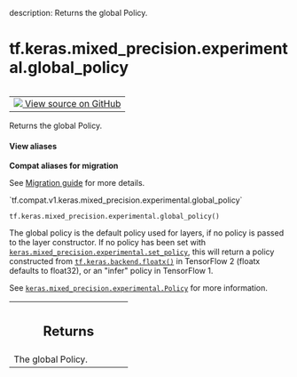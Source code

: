 description: Returns the global Policy.

<div itemscope itemtype="http://developers.google.com/ReferenceObject">
<meta itemprop="name" content="tf.keras.mixed_precision.experimental.global_policy" />
<meta itemprop="path" content="Stable" />
</div>

# tf.keras.mixed_precision.experimental.global_policy

<!-- Insert buttons and diff -->

<table class="tfo-notebook-buttons tfo-api nocontent" align="left">
<td>
  <a target="_blank" href="https://github.com/tensorflow/tensorflow/blob/r2.2/tensorflow/python/keras/mixed_precision/experimental/policy.py#L489-L509">
    <img src="https://www.tensorflow.org/images/GitHub-Mark-32px.png" />
    View source on GitHub
  </a>
</td>
</table>



Returns the global Policy.

<section class="expandable">
  <h4 class="showalways">View aliases</h4>
  <p>
<b>Compat aliases for migration</b>
<p>See
<a href="https://www.tensorflow.org/guide/migrate">Migration guide</a> for
more details.</p>
<p>`tf.compat.v1.keras.mixed_precision.experimental.global_policy`</p>
</p>
</section>

<pre class="devsite-click-to-copy prettyprint lang-py tfo-signature-link">
<code>tf.keras.mixed_precision.experimental.global_policy()
</code></pre>



<!-- Placeholder for "Used in" -->

The global policy is the default policy used for layers, if no policy is
passed to the layer constructor. If no policy has been set with
<a href="../../../../tf/keras/mixed_precision/experimental/set_policy.md"><code>keras.mixed_precision.experimental.set_policy</code></a>, this will return a policy
constructed from <a href="../../../../tf/keras/backend/floatx.md"><code>tf.keras.backend.floatx()</code></a> in TensorFlow 2 (floatx defaults
to float32), or an "infer" policy in TensorFlow 1.

See <a href="../../../../tf/keras/mixed_precision/experimental/Policy.md"><code>keras.mixed_precision.experimental.Policy</code></a> for more information.

<!-- Tabular view -->
 <table class="responsive fixed orange">
<colgroup><col width="214px"><col></colgroup>
<tr><th colspan="2"><h2 class="add-link">Returns</h2></th></tr>
<tr class="alt">
<td colspan="2">
The global Policy.
</td>
</tr>

</table>


